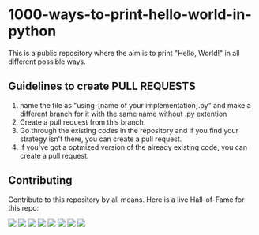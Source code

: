 # 1000-ways-to-print-hello-world-in-python
This is a public repository where the aim is to print "Hello, World!" in all different possible ways.

## Guidelines to create PULL REQUESTS
1. name the file as "using-[name of your implementation].py" and make a different branch for it with the same name without .py extention
2. Create a pull request from this branch.
3. Go through the existing codes in the repository and if you find your strategy isn't there, you can create a pull request.
4. If you've got a optmized version of the already existing code, you can create a pull request.


## Contributing

Contribute to this repository by all means. Here is a live Hall-of-Fame for this repo:


[![](https://sourcerer.io/fame/Goku-kun/Goku-kun/1000-ways-to-print-hello-world-in-python/images/0)](https://sourcerer.io/fame/Goku-kun/Goku-kun/1000-ways-to-print-hello-world-in-python/links/0)
[![](https://sourcerer.io/fame/Goku-kun/Goku-kun/1000-ways-to-print-hello-world-in-python/images/1)](https://sourcerer.io/fame/Goku-kun/Goku-kun/1000-ways-to-print-hello-world-in-python/links/1)
[![](https://sourcerer.io/fame/Goku-kun/Goku-kun/1000-ways-to-print-hello-world-in-python/images/2)](https://sourcerer.io/fame/Goku-kun/Goku-kun/1000-ways-to-print-hello-world-in-python/links/2)
[![](https://sourcerer.io/fame/Goku-kun/Goku-kun/1000-ways-to-print-hello-world-in-python/images/3)](https://sourcerer.io/fame/Goku-kun/Goku-kun/1000-ways-to-print-hello-world-in-python/links/3)
[![](https://sourcerer.io/fame/Goku-kun/Goku-kun/1000-ways-to-print-hello-world-in-python/images/4)](https://sourcerer.io/fame/Goku-kun/Goku-kun/1000-ways-to-print-hello-world-in-python/links/4)
[![](https://sourcerer.io/fame/Goku-kun/Goku-kun/1000-ways-to-print-hello-world-in-python/images/5)](https://sourcerer.io/fame/Goku-kun/Goku-kun/1000-ways-to-print-hello-world-in-python/links/5)
[![](https://sourcerer.io/fame/Goku-kun/Goku-kun/1000-ways-to-print-hello-world-in-python/images/6)](https://sourcerer.io/fame/Goku-kun/Goku-kun/1000-ways-to-print-hello-world-in-python/links/6)
[![](https://sourcerer.io/fame/Goku-kun/Goku-kun/1000-ways-to-print-hello-world-in-python/images/7)](https://sourcerer.io/fame/Goku-kun/Goku-kun/1000-ways-to-print-hello-world-in-python/links/7)
